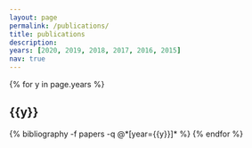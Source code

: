 ```yaml
---
layout: page
permalink: /publications/
title: publications
description: 
years: [2020, 2019, 2018, 2017, 2016, 2015]
nav: true
---
```


<div class="publications">

{% for y in page.years %}
  <div class="row">
    <div class="col-sm-12">
      <h2 class="year">{{y}}</h2>
    </div>
  </div>
  {% bibliography -f papers -q @*[year={{y}}]* %}
{% endfor %}

</div>
